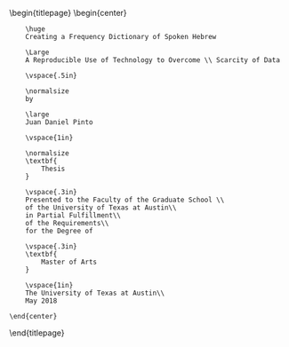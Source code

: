 \begin{titlepage}
    \begin{center}

        \huge
        Creating a Frequency Dictionary of Spoken Hebrew

        \Large
        A Reproducible Use of Technology to Overcome \\ Scarcity of Data

        \vspace{.5in}

        \normalsize
        by

        \large
        Juan Daniel Pinto

        \vspace{1in}

        \normalsize
        \textbf{
            Thesis
        }

        \vspace{.3in}
        Presented to the Faculty of the Graduate School \\
        of the University of Texas at Austin\\
        in Partial Fulfillment\\
        of the Requirements\\
        for the Degree of

        \vspace{.3in}
        \textbf{
            Master of Arts
        }

        \vspace{1in}
        The University of Texas at Austin\\
        May 2018

    \end{center}
\end{titlepage}
